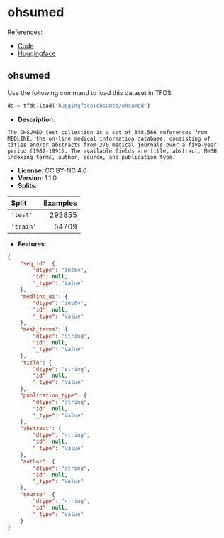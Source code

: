 # ohsumed

References:

*   [Code](https://github.com/huggingface/datasets/blob/master/datasets/ohsumed)
*   [Huggingface](https://huggingface.co/datasets/ohsumed)


## ohsumed


Use the following command to load this dataset in TFDS:

```python
ds = tfds.load('huggingface:ohsumed/ohsumed')
```

*   **Description**:

```
The OHSUMED test collection is a set of 348,566 references from
MEDLINE, the on-line medical information database, consisting of
titles and/or abstracts from 270 medical journals over a five-year
period (1987-1991). The available fields are title, abstract, MeSH
indexing terms, author, source, and publication type.
```

*   **License**: CC BY-NC 4.0
*   **Version**: 1.1.0
*   **Splits**:

Split  | Examples
:----- | -------:
`'test'` | 293855
`'train'` | 54709

*   **Features**:

```json
{
    "seq_id": {
        "dtype": "int64",
        "id": null,
        "_type": "Value"
    },
    "medline_ui": {
        "dtype": "int64",
        "id": null,
        "_type": "Value"
    },
    "mesh_terms": {
        "dtype": "string",
        "id": null,
        "_type": "Value"
    },
    "title": {
        "dtype": "string",
        "id": null,
        "_type": "Value"
    },
    "publication_type": {
        "dtype": "string",
        "id": null,
        "_type": "Value"
    },
    "abstract": {
        "dtype": "string",
        "id": null,
        "_type": "Value"
    },
    "author": {
        "dtype": "string",
        "id": null,
        "_type": "Value"
    },
    "source": {
        "dtype": "string",
        "id": null,
        "_type": "Value"
    }
}
```


